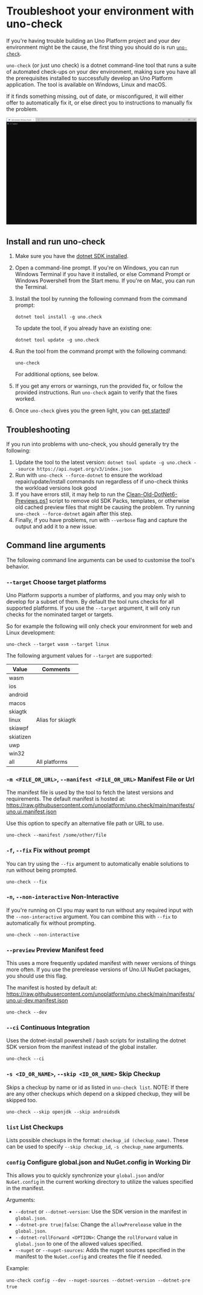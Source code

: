 # Troubleshoot your environment with uno-check

If you're having trouble building an Uno Platform project and your dev environment might be the cause, the first thing you should do is run [`uno-check`](https://github.com/unoplatform/uno.check).

`uno-check` (or just uno check) is a dotnet command-line tool that runs a suite of automated check-ups on your dev environment, making sure you have all the prerequisites installed to successfully develop an Uno Platform application. The tool is available on Windows, Linux and macOS.

If it finds something missing, out of date, or misconfigured, it will either offer to automatically fix it, or else direct you to instructions to manually fix the problem.

![The uno-check tool running](Assets/uno-check-running.gif)

## Install and run uno-check

1. Make sure you have the [dotnet SDK installed](https://dotnet.microsoft.com/download).

2. Open a command-line prompt. If you're on Windows, you can run Windows Terminal if you have it installed, or else Command Prompt or Windows Powershell from the Start menu. If you're on Mac, you can run the Terminal.

3. Install the tool by running the following command from the command prompt:
    ```
    dotnet tool install -g uno.check
    ```
    To update the tool, if you already have an existing one:
    ```
    dotnet tool update -g uno.check
    ```

4. Run the tool from the command prompt with the following command:
    ```
    uno-check
    ```
    For additional options, see below.

5. If you get any errors or warnings, run the provided fix, or follow the provided instructions. Run `uno-check` again to verify that the fixes worked.

6. Once `uno-check` gives you the green light, you can [get started](https://platform.uno/docs/articles/get-started.html)!

## Troubleshooting

If you run into problems with uno-check, you should generally try the following:

1. Update the tool to the latest version: `dotnet tool update -g uno.check --source https://api.nuget.org/v3/index.json`
2. Run with `uno-check --force-dotnet` to ensure the workload repair/update/install commands run regardless of if uno-check thinks the workload versions look good
3. If you have errors still, it may help to run the [Clean-Old-DotNet6-Previews.ps1](https://github.com/unoplatform/uno.check/blob/main/Clean-Old-DotNet6-Previews.ps1) script to remove old SDK Packs, templates, or otherwise old cached preview files that might be causing the problem.  Try running `uno-check --force-dotnet` again after this step.
4. Finally, if you have problems, run with `--verbose` flag and capture the output and add it to a new issue.

## Command line arguments

The following command line arguments can be used to customise the tool's behavior.

### `--target` Choose target platforms

Uno Platform supports a number of platforms, and you may only wish to develop for a subset of them. By default the tool runs checks for all supported platforms. If you use the `--target` argument, it will only run checks for the nominated target or targets.

So for example the following will only check your environment for web and Linux development:

```
uno-check --target wasm --target linux
```

The following argument values for `--target` are supported:


| Value     | Comments          |
|-----------|-------------------|
| wasm      |                   |
| ios       |                   |
| android   |                   |
| macos     |                   |
| skiagtk   |                   |
| linux     | Alias for skiagtk |
| skiawpf   |                   |
| skiatizen |                   |
| uwp       |                   |
| win32     |                   |
| all       | All platforms     |

### `-m <FILE_OR_URL>`, `--manifest <FILE_OR_URL>` Manifest File or Url

The manifest file is used by the tool to fetch the latest versions and requirements.
The default manifest is hosted at: https://raw.githubusercontent.com/unoplatform/uno.check/main/manifests/uno.ui.manifest.json

Use this option to specify an alternative file path or URL to use.

```
uno-check --manifest /some/other/file
```

### `-f`, `--fix` Fix without prompt

You can try using the `--fix` argument to automatically enable solutions to run without being prompted.

```
uno-check --fix
```

### `-n`, `--non-interactive` Non-Interactive

If you're running on CI you may want to run without any required input with the `--non-interactive` argument.  You can combine this with `--fix` to automatically fix without prompting.

```
uno-check --non-interactive
```

### `--preview` Preview Manifest feed

This uses a more frequently updated manifest with newer versions of things more often. If you use the prerelease versions of Uno.UI NuGet packages, you should use this flag.

The manifest is hosted by default at: https://raw.githubusercontent.com/unoplatform/uno.check/main/manifests/uno.ui-dev.manifest.json

```
uno-check --dev
```

### `--ci` Continuous Integration

Uses the dotnet-install powershell / bash scripts for installing the dotnet SDK version from the manifest instead of the global installer.

```
uno-check --ci
```


### `-s <ID_OR_NAME>`, `--skip <ID_OR_NAME>` Skip Checkup

Skips a checkup by name or id as listed in `uno-check list`.
NOTE: If there are any other checkups which depend on a skipped checkup, they will be skipped too. 

```
uno-check --skip openjdk --skip androidsdk
```

### `list` List Checkups

Lists possible checkups in the format: `checkup_id (checkup_name)`.
These can be used to specify `--skip checkup_id`, `-s checkup_name` arguments.


### `config` Configure global.json and NuGet.config in Working Dir

This allows you to quickly synchronize your `global.json` and/or `NuGet.config` in the current working directory to utilize the values specified in the manifest.

Arguments:
 - `--dotnet` or `--dotnet-version`: Use the SDK version in the manifest in `global.json`.
 - `--dotnet-pre true|false`: Change the `allowPrerelease` value in the `global.json`.
 - `--dotnet-rollForward <OPTION>`: Change the `rollForward` value in `global.json` to one of the allowed values specified.
 - `--nuget` or `--nuget-sources`: Adds the nuget sources specified in the manifest to the `NuGet.config` and creates the file if needed.

Example:

`uno-check config --dev --nuget-sources --dotnet-version --dotnet-pre true`
